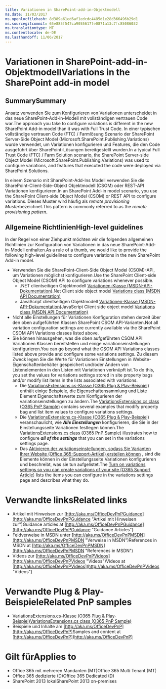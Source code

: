 ```yaml
---
title: Variationen in SharePoint-add-in-Objektmodell
ms.date: 11/03/2017
ms.openlocfilehash: 8d389a61ed6af1edcdc4485d1e28d366496b29d1
ms.sourcegitcommit: 65e885f547ca9055617fe0871a13c7fc85086032
ms.translationtype: MT
ms.contentlocale: de-DE
ms.lasthandoff: 11/06/2017
---
```

<a name="variations-in-the-sharepoint-add-in-model"></a><span data-ttu-id="997ad-102">Variationen in SharePoint-add-in-Objektmodell</span><span class="sxs-lookup"><span data-stu-id="997ad-102">Variations in the SharePoint add-in model</span></span>
=========================================

<a name="summary"></a><span data-ttu-id="997ad-103">Summary</span><span class="sxs-lookup"><span data-stu-id="997ad-103">Summary</span></span>
-------

<span data-ttu-id="997ad-104">Ansatz verwenden Sie zum Konfigurieren von Variationen unterscheidet in das neue SharePoint-Add-in-Modell mit vollständigen vertrauen Code war.</span><span class="sxs-lookup"><span data-stu-id="997ad-104">The approach you take to configure variations is different in the new SharePoint Add-in model than it was with Full Trust Code.</span></span> <span data-ttu-id="997ad-105">In einer typischen vollständige vertrauen Code (FTC) / Farmlösung Szenario der SharePoint Server-Side Object Model (Microsoft.SharePoint.Publishing.Variations) wurde verwendet, um Variationen konfigurieren und Features, die den Code ausgeführt über SharePoint-Lösungen bereitgestellt wurden.</span><span class="sxs-lookup"><span data-stu-id="997ad-105">In a typical Full Trust Code (FTC) / Farm Solution scenario, the SharePoint Server-side Object Model (Microsoft.SharePoint.Publishing.Variations) was used to configure variations, and features that executed the code were deployed via SharePoint Solutions.</span></span>

<span data-ttu-id="997ad-106">In einem Szenario mit SharePoint-Add-Ins Modell verwenden Sie die SharePoint-Client-Side-Objekt Objektmodell (CSOM) oder REST-API Variationen konfigurieren.</span><span class="sxs-lookup"><span data-stu-id="997ad-106">In an SharePoint Add-in model scenario, you use the SharePoint Client-side Object Model (CSOM) or REST API to configure variations.</span></span> <span data-ttu-id="997ad-107">Dieses Muster wird häufig als *remote provisioning Muster*bezeichnet.</span><span class="sxs-lookup"><span data-stu-id="997ad-107">This pattern is commonly referred to as the *remote provisioning pattern*.</span></span>

<a name="high-level-guidelines"></a><span data-ttu-id="997ad-108">Allgemeine Richtlinien</span><span class="sxs-lookup"><span data-stu-id="997ad-108">High-level guidelines</span></span>
---------------------

<span data-ttu-id="997ad-109">In der Regel von einer Ziehpunkt möchten wir die folgenden allgemeinen Richtlinien zur Konfiguration von Variationen in das neue SharePoint-Add-in-Modell enthalten.</span><span class="sxs-lookup"><span data-stu-id="997ad-109">As a rule of a thumb, we would like to provide the following high-level guidelines to configure variations in the new SharePoint Add-in model.</span></span>

- <span data-ttu-id="997ad-110">Verwenden Sie die SharePoint-Client-Side Object Model (CSOM)-API, um Variationen möglichst konfigurieren.</span><span class="sxs-lookup"><span data-stu-id="997ad-110">Use the SharePoint Client-side Object Model (CSOM) API to configure variations whenever possible.</span></span>
    - <span data-ttu-id="997ad-111">.NET clientseitigen Objektmodell [Variationen-Klasse (MSDN-API-Dokumentation)](https://msdn.microsoft.com/en-us/library/office/microsoft.sharepoint.client.publishing.variations.aspx)</span><span class="sxs-lookup"><span data-stu-id="997ad-111">.Net Client side object model [Variations class (MSDN API Documentation)](https://msdn.microsoft.com/en-us/library/office/microsoft.sharepoint.client.publishing.variations.aspx)</span></span>
    - <span data-ttu-id="997ad-112">JavaScript clientseitigen Objektmodell [Variationen-Klasse (MSDN-API-Dokumentation)](https://msdn.microsoft.com/en-us/library/office/jj994778.aspx)</span><span class="sxs-lookup"><span data-stu-id="997ad-112">JavaScript Client side object model [Variations class (MSDN API Documentation)](https://msdn.microsoft.com/en-us/library/office/jj994778.aspx)</span></span>
- <span data-ttu-id="997ad-113">Nicht alle Einstellungen für Variationen Konfiguration stehen derzeit über den oben aufgeführten Klassen SharePoint CSOM API-Varianten.</span><span class="sxs-lookup"><span data-stu-id="997ad-113">Not all variation configuration settings are currently available via the SharePoint CSOM API Variations classes listed above.</span></span>
- <span data-ttu-id="997ad-114">Sie können hinausgehen, was die oben aufgeführten CSOM API Variationen Klassen bereitstellen und einige variationseinstellungen konfigurieren.</span><span class="sxs-lookup"><span data-stu-id="997ad-114">You can go beyond what the CSOM API Variations classes listed above provide and configure some variations settings.</span></span>  <span data-ttu-id="997ad-115">Zu diesem Zweck legen Sie die Werte für Variationen Einstellungen in Website-Eigenschaftenbehälter gespeichert und/oder Ändern von Listenelementen in den Listen mit Variationen verknüpft ist.</span><span class="sxs-lookup"><span data-stu-id="997ad-115">To do this, you set the values for variations settings stored in site property bags and/or modify list items in the lists associated with variations.</span></span>
    + <span data-ttu-id="997ad-116">Die [VariationsExtensions.cs-Klasse (O365 Plug & Play-Beispiel)](https://github.com/SharePoint/PnP-Sites-Core/tree/master/Core/OfficeDevPnP.Core/Extensions/VariationExtensions.cs) enthält einige Beispiele, die Eigenschaftensammlung und Liste Element Eigenschaftswerte zum Konfigurieren der variationseinstellungen zu ändern.</span><span class="sxs-lookup"><span data-stu-id="997ad-116">The [VariationsExtensions.cs class (O365 PnP Sample)](https://github.com/SharePoint/PnP-Sites-Core/tree/master/Core/OfficeDevPnP.Core/Extensions/VariationExtensions.cs) contains several examples that modify property bag and list item values to configure variations settings.</span></span>
    + <span data-ttu-id="997ad-117">Die [VariationsExtensions.cs-Klasse (O365 Plug & Play-Beispiel)](https://github.com/SharePoint/PnP-Sites-Core/blob/master/Core/OfficeDevPnP.Core/Extensions/VariationExtensions.cs) veranschaulicht, wie ***Alle Einstellungen*** konfigurieren, die Sie in der Einstellungsseite Variationen festlegen können.</span><span class="sxs-lookup"><span data-stu-id="997ad-117">The [VariationsExtensions.cs class (O365 PnP Sample)](https://github.com/SharePoint/PnP-Sites-Core/blob/master/Core/OfficeDevPnP.Core/Extensions/VariationExtensions.cs) illustrates how to configure ***all of the settings*** that you can set in the variations settings page.</span></span>
    + <span data-ttu-id="997ad-118">Das [Aktivieren der variationseinstellungen, sodass Sie Varianten Ihrer Website (Office 365-Support-Artikel) erstellen können](https://support.office.com/en-za/article/Turn-on-variations-settings-so-you-can-create-variations-of-your-site-fc021610-bdb5-4b5c-9d59-ce8af6699b4b) , sind die Elemente können in der Einstellungsseite Variationen konfigurieren und beschreibt, was sie tun aufgelistet.</span><span class="sxs-lookup"><span data-stu-id="997ad-118">The [Turn on variations settings so you can create variations of your site (O365 Support Article)](https://support.office.com/en-za/article/Turn-on-variations-settings-so-you-can-create-variations-of-your-site-fc021610-bdb5-4b5c-9d59-ce8af6699b4b) lists  the items you can configure in the variations settings page and describes what they do.</span></span>

<a name="related-links"></a><span data-ttu-id="997ad-119">Verwandte links</span><span class="sxs-lookup"><span data-stu-id="997ad-119">Related links</span></span>
=============

- <span data-ttu-id="997ad-120">Artikel mit Hinweisen zur [http://aka.ms/OfficeDevPnPGuidance](http://aka.ms/OfficeDevPnPGuidance "Artikel mit Hinweisen zur")</span><span class="sxs-lookup"><span data-stu-id="997ad-120">Guidance articles at [http://aka.ms/OfficeDevPnPGuidance](http://aka.ms/OfficeDevPnPGuidance "Guidance Articles")</span></span>
- <span data-ttu-id="997ad-121">Feldverweise in MSDN unter [http://aka.ms/OfficeDevPnPMSDN](http://aka.ms/OfficeDevPnPMSDN "Verweise in MSDN")</span><span class="sxs-lookup"><span data-stu-id="997ad-121">References in MSDN at [http://aka.ms/OfficeDevPnPMSDN](http://aka.ms/OfficeDevPnPMSDN "References in MSDN")</span></span>
- <span data-ttu-id="997ad-122">Videos zur [http://aka.ms/OfficeDevPnPVideos](http://aka.ms/OfficeDevPnPVideos "Videos")</span><span class="sxs-lookup"><span data-stu-id="997ad-122">Videos at [http://aka.ms/OfficeDevPnPVideos](http://aka.ms/OfficeDevPnPVideos "Videos")</span></span>

<a name="related-pnp-samples"></a><span data-ttu-id="997ad-123">Verwandte Plug & Play-Beispiele</span><span class="sxs-lookup"><span data-stu-id="997ad-123">Related PnP samples</span></span>
===================

- [<span data-ttu-id="997ad-124">VariationsExtensions.cs-Klasse (O365 Plug & Play-Beispiel)</span><span class="sxs-lookup"><span data-stu-id="997ad-124">VariationsExtensions.cs class (O365 PnP Sample)</span></span>](https://github.com/SharePoint/PnP-Sites-Core/blob/master/Core/OfficeDevPnP.Core/Extensions/VariationExtensions.cs)
- <span data-ttu-id="997ad-125">Beispiele und Inhalte am [http://aka.ms/OfficeDevPnP](http://aka.ms/OfficeDevPnP)</span><span class="sxs-lookup"><span data-stu-id="997ad-125">Samples and content at [http://aka.ms/OfficeDevPnP](http://aka.ms/OfficeDevPnP)</span></span>

<a name="applies-to"></a><span data-ttu-id="997ad-126">Gilt für</span><span class="sxs-lookup"><span data-stu-id="997ad-126">Applies to</span></span>
==========
- <span data-ttu-id="997ad-127">Office 365 mit mehreren Mandanten (MT)</span><span class="sxs-lookup"><span data-stu-id="997ad-127">Office 365 Multi Tenant (MT)</span></span>
- <span data-ttu-id="997ad-128">Office 365 dedizierte (D)</span><span class="sxs-lookup"><span data-stu-id="997ad-128">Office 365 Dedicated (D)</span></span>
- <span data-ttu-id="997ad-129">SharePoint 2013 lokal</span><span class="sxs-lookup"><span data-stu-id="997ad-129">SharePoint 2013 on-premises</span></span>
